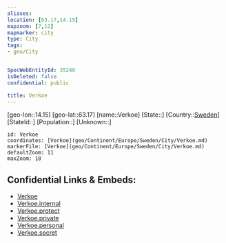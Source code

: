 ```yaml
---
aliases: 
location: [63.17,14.15]
mapzoom: [7,12] 
mapmarker: city 
type: City
tags:
- geo/City


SpocWebEntityId: 35249
isDeleted: false
confidential: public

title: Verkoe
---
```

[geo-lon::14.15]
[geo-lat::63.17]
[name::Verkoe]
[State::]
[Country::[Sweden](geo/Continent/Europe/Sweden.md)]
[StateId::]
[Population::]
[Unknown::]


```leaflet
id: Verkoe
coordinates: [Verkoe](geo/Continent/Europe/Sweden/City/Verkoe.md)
markerFile: [Verkoe](geo/Continent/Europe/Sweden/City/Verkoe.md)
defaultZoom: 11 
maxZoom: 18
```


## Confidential Links & Embeds: 
- [Verkoe](../../../../../../_public/geo/Continent/Europe/Sweden/City/Verkoe.md) 
- [Verkoe.internal](../../../../../../_internal/geo/Continent/Europe/Sweden/City/Verkoe.internal.md) 
- [Verkoe.protect](../../../../../../_protect/geo/Continent/Europe/Sweden/City/Verkoe.protect.md) 
- [Verkoe.private](../../../../../../_private/geo/Continent/Europe/Sweden/City/Verkoe.private.md) 
- [Verkoe.personal](../../../../../../_personal/geo/Continent/Europe/Sweden/City/Verkoe.personal.md) 
- [Verkoe.secret](../../../../../../_secret/geo/Continent/Europe/Sweden/City/Verkoe.secret.md) 
